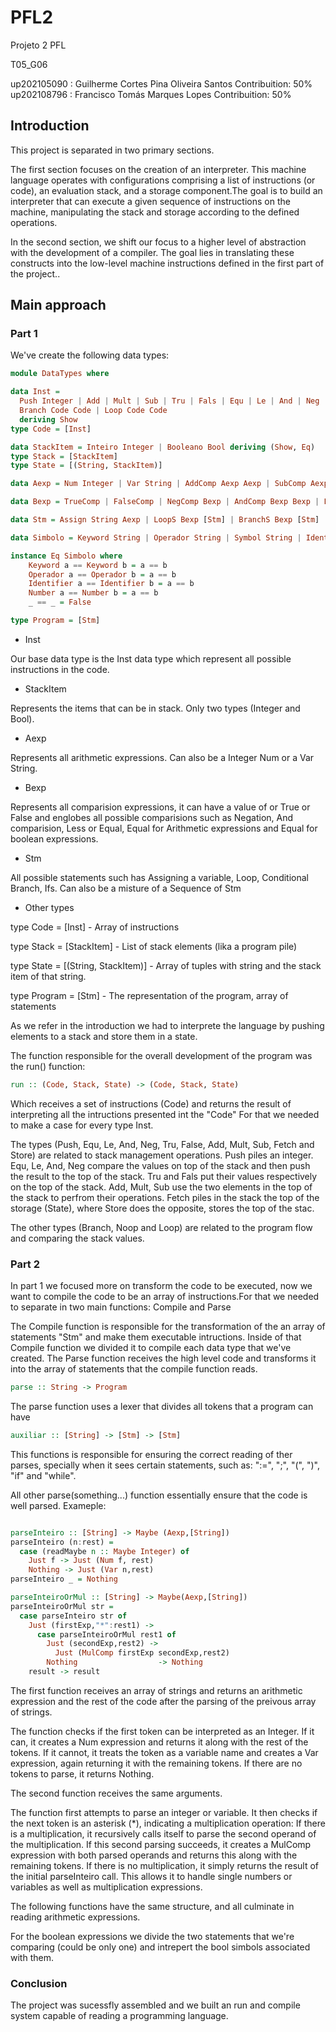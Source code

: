 # PFL2

Projeto 2 PFL

T05_G06

up202105090 : Guilherme Cortes Pina Oliveira Santos 
Contribuition: 50%
up202108796 : Francisco Tomás Marques Lopes
Contribuition: 50%

## Introduction

This project is separated in two primary sections. 

The first section focuses on the creation of an interpreter. This machine language operates with configurations comprising a list of instructions (or code), an evaluation stack, and a storage component.The goal is to build an interpreter that can execute a given sequence of instructions on the machine, manipulating the stack and storage according to the defined operations.

In the second section, we shift our focus to a higher level of abstraction with the development of a compiler. The goal lies in translating these constructs into the low-level machine instructions defined in the first part of the project..

## Main approach

### Part 1

We've create the following data types:

```hs
module DataTypes where

data Inst =
  Push Integer | Add | Mult | Sub | Tru | Fals | Equ | Le | And | Neg | Fetch String | Store String | Noop |
  Branch Code Code | Loop Code Code
  deriving Show
type Code = [Inst]

data StackItem = Inteiro Integer | Booleano Bool deriving (Show, Eq)
type Stack = [StackItem]
type State = [(String, StackItem)]

data Aexp = Num Integer | Var String | AddComp Aexp Aexp | SubComp Aexp Aexp | MulComp Aexp Aexp deriving Show

data Bexp = TrueComp | FalseComp | NegComp Bexp | AndComp Bexp Bexp | LessEq Aexp Aexp | Equals Aexp Aexp | EqualsBool Bexp Bexp deriving Show

data Stm = Assign String Aexp | LoopS Bexp [Stm] | BranchS Bexp [Stm] [Stm] | If Bexp Stm Stm | Seq [Stm] deriving Show

data Simbolo = Keyword String | Operador String | Symbol String | Identifier String | Number String deriving Show

instance Eq Simbolo where
    Keyword a == Keyword b = a == b
    Operador a == Operador b = a == b
    Identifier a == Identifier b = a == b
    Number a == Number b = a == b
    _ == _ = False

type Program = [Stm]
```

- Inst

Our base data type is the Inst data type which represent all possible instructions in the code.



- StackItem

Represents the items that can be in stack. Only two types (Integer and Bool).

- Aexp 

Represents all arithmetic expressions. Can also be a Integer Num or a Var String.

- Bexp

Represents all comparision expressions, it can have a value of or True or False and englobes all possible comparisions such as Negation, And comparision, Less or Equal, Equal for Arithmetic expressions and Equal for boolean expressions.

- Stm 

All possible statements such has Assigning a variable, Loop, Conditional Branch, Ifs. Can also be a misture of a Sequence of Stm

- Other types

type Code = [Inst] - Array of instructions

type Stack = [StackItem] - List of stack elements (lika a program pile)

type State = [(String, StackItem)] - Array of tuples with string and the stack item of that string.

type Program = [Stm] - The representation of the program, array of statements

As we refer in the introduction we had to interprete the language by pushing elements to a stack and store them in a state.

The function responsible for the overall development of the program was the run() function:

```hs
run :: (Code, Stack, State) -> (Code, Stack, State)
```

Which receives a set of instructions (Code) and returns the result of interpreting all the intructions presented int the "Code" 
For that we needed to make a case for every type Inst.

The types (Push, Equ, Le, And, Neg, Tru, False, Add, Mult, Sub, Fetch and Store) are related to stack management operations. Push piles an integer. Equ, Le, And, Neg compare the values on top of the stack and then push the result to the top of the stack. Tru and Fals put their values respectively on the top of the stack. Add, Mult, Sub use the two elements in the top of the stack to perfrom their operations. Fetch piles in the stack the top of the storage (State), where Store does the opposite, stores the top of the stac.

The other types (Branch, Noop and Loop) are related to the program flow and comparing the stack values.

### Part 2

In part 1 we focused more on transform the code to be executed, now we want to compile the code to be an array of instructions.For that we needed to separate in two main functions: Compile and Parse

The Compile function is responsible for the transformation of the an array of statements "Stm" and make them executable intructions.
Inside of that Compile function we divided it to compile each data type that we've created.
The Parse function receives the high level code and transforms it into the array of statements that the compile function reads.

```hs
parse :: String -> Program
```

The parse function uses a lexer that divides all tokens that a program can have
 
 ```hs
auxiliar :: [String] -> [Stm] -> [Stm]
```

This functions is responsible for ensuring the correct reading of ther parses, specially when it sees certain statements, such as:
":=", ";", "(", ")", "if" and "while".

All other parse(something...) function essentially ensure that the code is well parsed. Exameple:

```hs

parseInteiro :: [String] -> Maybe (Aexp,[String])
parseInteiro (n:rest) =
  case (readMaybe n :: Maybe Integer) of
    Just f -> Just (Num f, rest)
    Nothing -> Just (Var n,rest)
parseInteiro _ = Nothing

parseInteiroOrMul :: [String] -> Maybe(Aexp,[String])
parseInteiroOrMul str =
  case parseInteiro str of
    Just (firstExp,"*":rest1) ->
      case parseInteiroOrMul rest1 of
        Just (secondExp,rest2) ->
          Just (MulComp firstExp secondExp,rest2)
        Nothing                  -> Nothing
    result -> result
```

The first function receives an array of strings and returns an arithmetic expression and the rest of the code after the parsing of the preivous array of strings.

The function checks if the first token can be interpreted as an Integer. If it can, it creates a Num expression and returns it along with the rest of the tokens.
If it cannot, it treats the token as a variable name and creates a Var expression, again returning it with the remaining tokens.
If there are no tokens to parse, it returns Nothing.

The second function receives the same arguments.

The function first attempts to parse an integer or variable. It then checks if the next token is an asterisk (*), indicating a multiplication operation:
If there is a multiplication, it recursively calls itself to parse the second operand of the multiplication. If this second parsing succeeds, it creates a MulComp expression with both parsed operands and returns this along with the remaining tokens.
If there is no multiplication, it simply returns the result of the initial parseInteiro call. This allows it to handle single numbers or variables as well as multiplication expressions.

The following functions have the same structure, and all culminate in reading arithmetic expressions.

For the boolean expressions we divide the two statements that we're comparing (could be only one) and intrepert the bool simbols associated with them.


### Conclusion

The project was sucessfly assembled and we built an run and compile system capable of reading a programming language.
